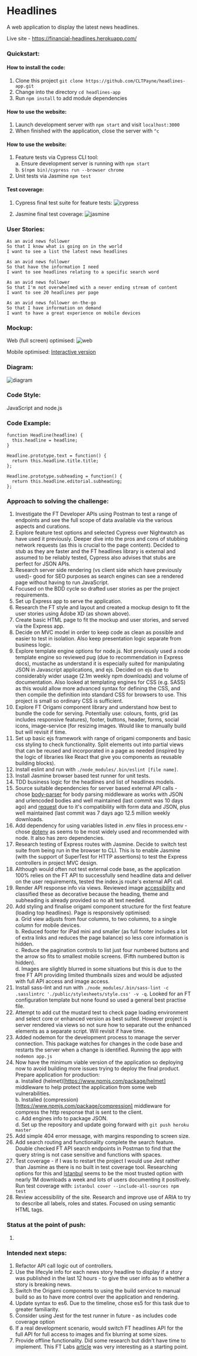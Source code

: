 # Headlines

A web application to display the latest news headlines.

Live site - https://financial-headlines.herokuapp.com/

### Quickstart:
#### How to install the code:
1. Clone this project ```git clone https://github.com/CLTPayne/headlines-app.git```
2. Change into the directory ```cd headlines-app```
3. Run ```npm install``` to add module dependencies

#### How to use the website:
1. Launch development server with ```npm start``` and visit ```localhost:3000```
2. When finished with the application, close the server with ```^c```

#### How to use the website:
1. Feature tests via Cypress CLI tool:<br/>
  a. Ensure development server is running with ```npm start```<br/>
  b. ```$(npm bin)/cypress run --browser chrome```<br/>
2. Unit tests via Jasmine ```npm test```

#### Test coverage:
1. Cypress final test suite for feature tests:
![cypress]()

2. Jasmine final test coverage:
![jasmine]()

### User Stories:
```
As an avid news follower
So that I know what is going on in the world  
I want to see a list the latest news headlines

As an avid news follower
So that have the information I need
I want to see headlines relating to a specific search word

As an avid news follower
So that I'm not overwhelmed with a never ending stream of content
I want to see 20 headlines per page

As an avid news follower on-the-go
So that I have information on demand
I want to have a great experience on mobile devices
```

### Mockup:
Web (full screen) optimised:
![web](./readme_images/Financial_Headlines_Web_Mock_Up.png)

Mobile optimised:
[Interactive version](https://xd.adobe.com/view/0ca788f3-1297-493d-68fa-76e119915efd-7a96/)

### Diagram:
![diagram]()

### Code Style:
JavaScript and node.js

### Code Example:
```
function Headline(headline) {
  this.headline = headline;
}

Headline.prototype.text = function() {
  return this.headline.title.title;
};

Headline.prototype.subheading = function() {
  return this.headline.editorial.subheading;
};
```

### Approach to solving the challenge:
1. Investigate the FT Developer APIs using Postman to test a range of endpoints and see the full scope of data available via the various aspects and curations.
2. Explore feature test options and selected Cypress over Nightwatch as have used it previously. Deeper dive into the pros and cons of stubbing network requests (as this is crucial to the page content). Decided to stub as they are faster and the FT headlines library is external and assumed to be reliably tested, Cypress also advises that stubs are perfect for JSON APIs.
3. Research server side rendering (vs client side which have previously used)- good for SEO purposes as search engines can see a rendered page without having to run JavaScript.
4. Focused on the BDD cycle so drafted user stories as per the project requirements.
5. Set up Express app to serve the application.
6. Research the FT style and layout and created a mockup design to fit the user stories using Adobe XD (as shown above).
7. Create basic HTML page to fit the mockup and user stories, and served via the Express app.
8. Decide on MVC model in order to keep code as clean as possible and easier to test in isolation. Also keep presentation logic separate from business logic.
9. Explore template engine options for node.js. Not previously used a node template engine so reviewed pug (due to recommendation in Express docs), mustache as understand it is especially suited for manipulating JSON in Javascript applications, and ejs. Decided on ejs due to considerably wider usage (2.1m weekly npm downloads) and volume of documentation. Also looked at templating engines for CSS (e.g. SASS) as this would allow more advanced syntax for defining the CSS, and then compile the definition into standard CSS for browsers to use. This project is small so ordinary CSS is sufficient.
10. Explore FT Origami component library and understand how best to bundle the code for serving. Potentially use: colours, fonts, grid (as includes responsive features), footer, buttons, header, forms, social icons, image-service (for resizing images. Would like to manually build but will revisit if time.
11. Set up basic ejs framework with range of origami components and basic css styling to check functionality. Split elements out into partial views that can be reused and incorporated in a page as needed (inspired by the logic of libraries like React that give you components as reusable building blocks).
12. Install eslint and run with ```./node_modules/.bin/eslint [file name]```.
13. Install Jasmine browser based test runner for unit tests.
14. TDD business logic for the headlines and list of headlines models.
15. Source suitable dependencies for server based external API calls - chose [body-parser](https://www.npmjs.com/package/body-parser) for body parsing middleware as works with JSON and urlencoded bodies and well maintained (last commit was 10 days ago) and [request](https://github.com/request/request#readme) due to it's compatibility with form data and JSON, plus well maintained (last commit was 7 days ago 12.5 million weekly downloads.
16. Add dependency for using variables listed in .env files in process.env - chose [dotenv](https://github.com/motdotla/dotenv#readme) as seems to be most widely used and recommended with node. It also has zero dependencies.
17. Research testing of Express routes with Jasmine. Decide to switch test suite from being run in the browser to CLI. This is to enable Jasmine (with the support of SuperTest for HTTP assertions) to test the Express controllers in project MVC design.  
18. Although would often not test external code base, as the application 100% relies on the FT API to successfully send headline data and deliver on the user requirements, tested the index.js route's external API call.
19. Render API response info via views. Reviewed image [accessibility](https://www.w3.org/WAI/tutorials/images/) and classified these as decorative because the heading, theme and subheading is already provided so no alt text needed.  
20. Add styling and finalise origami component structure for the first feature (loading top headlines). Page is responsively optimised:<br/>
  a. Grid view adjusts from four columns, to two columns, to a single column for mobile devices. <br/>
  b. Reduced footer for iPad mini and smaller (as full footer includes a lot of extra links and reduces the page balance) so less core information is hidden. <br/>
  c. Reduce the pagination controls to list just four numbered buttons and the arrow so fits to smallest mobile screens. (Fifth numbered button is hidden). <br/>
  d. Images are slightly blurred in some situations but this is due to the free FT API providing limited thumbnails sizes and would be adjusted with full API access and image access.
21. Install sass-lint and run with ```./node_modules/.bin/sass-lint -c .sasslintrc './public/stylesheets/style.css' -v -q```. Looked for an FT configuration template but none found so used a general best practise file.
22. Attempt to add cut the mustard test to check page loading environment and select core or enhanced version as best suited. However project is server rendered via views so not sure how to separate out the enhanced elements as a separate script. Will revisit if have time.
23. Added nodemon for the development process to manage the server connection. This package watches for changes in the code base and restarts the server when a change is identified. Running the app with ```nodemon app.js```
24. Now have the minimum viable version of the application so deploying now to avoid building more issues trying to deploy the final product. Prepare application for production:<br/>
  a. Installed (helmet)[https://www.npmjs.com/package/helmet] middleware to help protect the application from some web vulnerabilities.<br/>
  b. Installed (compression)[https://www.npmjs.com/package/compression] middleware for compress the http response that is sent to the client.<br/>
  c. Add engines info to package JSON.<br/>
  d. Set up the repository and update going forward with ```git push heroku master```
25. Add simple 404 error message, with margins responding to screen size.
26. Add search routing and functionality complete the search feature. Double checked FT API search endpoints in Postman to find that the query string is not case sensitive and functions with spaces.
27. Test coverage - if I was to restart the project I would use Jest rather than Jasmine as there is no built in test coverage tool. Researching options for this and [Istanbul](https://www.npmjs.com/package/istanbul) seems to be the most trusted option with nearly 1M downloads a week and lots of users documenting it positively. Run test coverage with: ```istanbul cover --include-all-sources npm test```
28. Review accessibility of the site. Research and improve use of ARIA to try to describe all labels, roles and states. Focused on using semantic HTML tags. 

### Status at the point of push:
1.

### Intended next steps:
1. Refactor API call logic out of controllers.
2. Use the lifecyle info for each news story headline to display if a story was published in the last 12 hours - to give the user info as to whether a story is breaking news.
3. Switch the Origami components to using the build service to manual build so as to have more control over the application and rendering.
4. Update syntax to es6. Due to the timeline, chose es5 for this task due to greater familiarity.
5. Consider using Jest for the test runner in future - as includes code coverage option
6. If a real development scenario, would switch FT headlines API for the full API for full access to images and fix blurring at some sizes.
7. Provide offline functionality. Did some research but didn't have time to implement. This FT Labs [article](https://labs.ft.com/2012/08/basic-offline-html5-web-app/) was very interesting as a starting point.  
